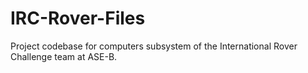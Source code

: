 # IRC-Rover-Files
Project codebase for computers subsystem of the International Rover Challenge team at ASE-B.

